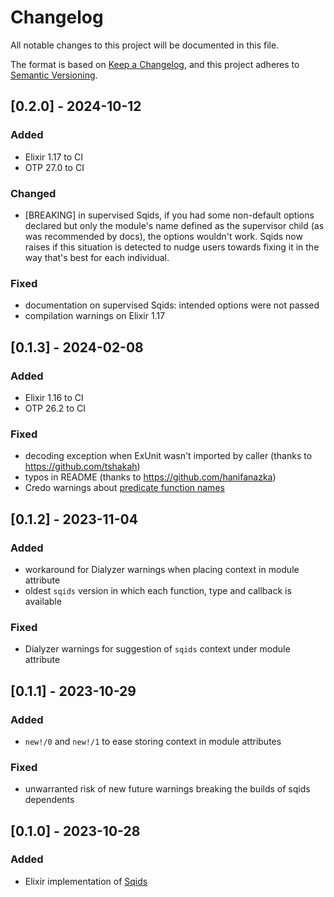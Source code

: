 # Changelog

All notable changes to this project will be documented in this file.

The format is based on [Keep a Changelog](https://keepachangelog.com/en/1.0.0/),
and this project adheres to [Semantic Versioning](https://semver.org/spec/v2.0.0.html).

## [0.2.0] - 2024-10-12

### Added

- Elixir 1.17 to CI
- OTP 27.0 to CI

### Changed

- [BREAKING] in supervised Sqids, if you had some non-default options declared
  but only the module's name defined as the supervisor child (as was
  recommended by docs), the options wouldn't work. Sqids now raises if this
  situation is detected to nudge users towards fixing it in the way that's best
  for each individual.

### Fixed

- documentation on supervised Sqids: intended options were not passed
- compilation warnings on Elixir 1.17

## [0.1.3] - 2024-02-08

### Added

- Elixir 1.16 to CI
- OTP 26.2 to CI

### Fixed

- decoding exception when ExUnit wasn't imported by caller (thanks to
  https://github.com/tshakah)
- typos in README (thanks to https://github.com/hanifanazka)
- Credo warnings about [predicate function
  names](https://hexdocs.pm/credo/Credo.Check.Readability.PredicateFunctionNames.html)

## [0.1.2] - 2023-11-04

### Added

- workaround for Dialyzer warnings when placing context in module attribute
- oldest `sqids` version in which each function, type and callback is available

### Fixed

- Dialyzer warnings for suggestion of `sqids` context under module attribute

## [0.1.1] - 2023-10-29

### Added

- `new!/0` and `new!/1` to ease storing context in module attributes

### Fixed

- unwarranted risk of new future warnings breaking the builds of sqids
  dependents

## [0.1.0] - 2023-10-28

### Added

- Elixir implementation of [Sqids](https://sqids.org/)
